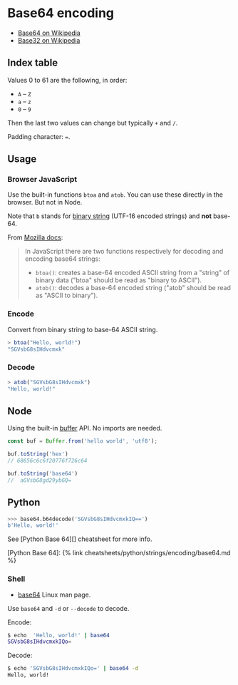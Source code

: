 # Base64 encoding

- [Base64 on Wikipedia](https://en.wikipedia.org/wiki/Base64)
- [Base32 on Wikipedia](https://en.wikipedia.org/wiki/Base32)


## Index table

Values 0 to 61 are the following, in order:

- `A` – `Z`
- `a` – `z`
- `0` – `9`

Then the last two values can change but typically `+` and `/`.

Padding character: `=`.

## Usage

### Browser JavaScript

Use the built-in functions `btoa` and `atob`. You can use these directly in the browser. But not in Node.

Note that `b` stands for [binary string](https://developer.mozilla.org/en-US/docs/Web/API/DOMString/Binary) (UTF-16 encoded strings) and **not** base-64.

From [Mozilla docs](https://developer.mozilla.org/en-US/docs/Glossary/Base64):

> In JavaScript there are two functions respectively for decoding and encoding base64 strings:
>
> - `btoa()`: creates a base-64 encoded ASCII string from a "string" of binary data ("btoa" should be read as "binary to ASCII").
> - `atob()`: decodes a base-64 encoded string ("atob" should be read as "ASCII to binary").

### Encode

Convert from binary string to base-64 ASCII string.

```javascript
> btoa("Hello, world!")
"SGVsbG8sIHdvcmxk"
```

### Decode

```javascript
> atob("SGVsbG8sIHdvcmxk")
"Hello, world!"
```

## Node

Using the built-in [buffer](https://nodejs.org/api/buffer.html) API. No imports are needed.

```javascript
const buf = Buffer.from('hello world', 'utf8');

buf.toString('hex')
// 68656c6c6f20776f726c64

buf.toString('base64')
//  aGVsbG8gd29ybGQ=
```


## Python

```python
>>> base64.b64decode('SGVsbG8sIHdvcmxkIQ==')
b'Hello, world!'
```

See [Python Base 64][] cheatsheet for more info.

[Python Base 64]: {% link cheatsheets/python/strings/encoding/base64.md %}

### Shell

- [base64](https://linux.die.net/man/1/base64) Linux man page.

Use `base64` and `-d` or `--decode` to decode.

Encode:

```sh
$ echo  'Hello, world!' | base64
SGVsbG8sIHdvcmxkIQo=
```

Decode:

```sh
$ echo 'SGVsbG8sIHdvcmxkIQo=' | base64 -d
Hello, world!
```
